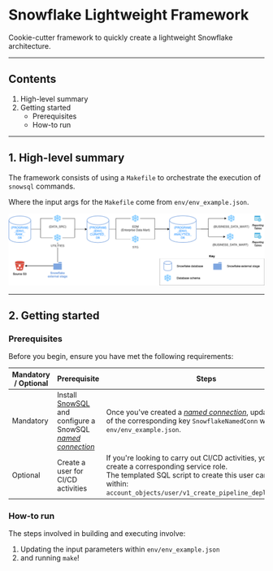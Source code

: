 # Snowflake Lightweight Framework

Cookie-cutter framework to quickly create a lightweight Snowflake architecture.

---

## Contents

1. High-level summary
2. Getting started
    * Prerequisites
    * How-to run

---

## 1. High-level summary

The framework consists of using a `Makefile` to orchestrate the execution of `snowsql` commands.

Where the input args for the `Makefile` come from `env/env_example.json`.

![image info](pictures/snowflake-framework-architecture.png)

---

## 2. Getting started

### Prerequisites

Before you begin, ensure you have met the following requirements:

| Mandatory / Optional | Prerequisite | Steps |
| -------| -----------| ------------------|
| Mandatory | Install [SnowSQL](https://docs.snowflake.com/en/user-guide/snowsql.html) and configure a SnowSQL [*named connection*](https://docs.snowflake.com/en/user-guide/snowsql-start.html#using-named-connections) | Once you've created a [*named connection*](https://docs.snowflake.com/en/user-guide/snowsql-start.html#using-named-connections), update the value of the corresponding key `SnowflakeNamedConn` within `env/env_example.json`. |
| Optional | Create a user for CI/CD activities | If you're looking to carry out CI/CD activities, you'll need to create a corresponding service role.<br/>The templated SQL script to create this user can be found within:<br/>`account_objects/user/v1_create_pipeline_deploy_user.sql` |

### How-to run

The steps involved in building and executing involve:

1) Updating the input parameters within `env/env_example.json`
2) and running `make`!
